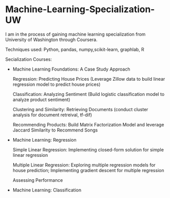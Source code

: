 # Machine-Learning-Specialization-UW
I am in the process of gaining machine learning specialization from University of Washington through Coursera. 

Techniques used: Python, pandas, numpy,scikit-learn, graphlab, R 

Secialization Courses:
- Machine Learning Foundations: A Case Study Approach

    Regression: Predicting House Prices (Leverage Zillow data to build linear regression model to predict house prices)

    Classification: Analyzing Sentiment (Build logistic classification model to analyze product sentiment)
    
    Clustering and Similarity: Retrieving Documents (conduct cluster analysis for document retreival, tf-dif)
    
    Recommending Products: Build Matrix Factorization Model and leverage Jaccard Similarity to Recommend Songs 
- Machine Learning: Regression

   Simple Linear Regression: Implementing closed-form solution for simple linear regression
   
   Multiple Linear Regression: Exploring multiple regression models for house prediction; Implementing gradient descent for multiple regression
   
   Assessing Performance 
- Machine Learning: Classification
